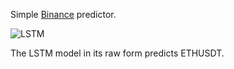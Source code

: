 Simple [Binance](https://binance-docs.github.io/apidocs/spot/en/) predictor.

![LSTM](https://github.com/pschdl1c/pschdl1c/binance_LSTM/model.png)

The LSTM model in its raw form predicts ETHUSDT.
